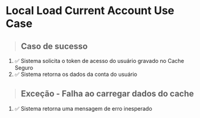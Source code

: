 # Local Load Current Account Use Case

> ## Caso de sucesso

1.  ✅ Sistema solicita o token de acesso do usuário gravado no Cache Seguro
2.  ✅ Sistema retorna os dados da conta do usuário

> ## Exceção - Falha ao carregar dados do cache

1.  ✅ Sistema retorna uma mensagem de erro inesperado
